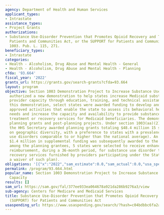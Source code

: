 ```yaml
---
agency: Department of Health and Human Services
applicant_types:
- Intrastate
assistance_types:
- Project Grants
authorizations:
- Substance Use-Disorder Prevention that Promotes Opioid Recovery and Treatment for
  Patients and Communities Act, or the SUPPORT for Patients and Communities Act, Section
  1003. Pub. L. 115, 271.
beneficiary_types:
- Intrastate
categories:
- Health - Alcoholism, Drug Abuse and Mental Health - General
- Health - Alcoholism, Drug Abuse and Mental Health - Planning
cfda: '93.664'
fiscal_year: '2022'
grants_url: https://grants.gov/search-grants?cfda=93.664
layout: program
objective: Section 1003 Demonstration Project to Increase Substance Use Provider Capacity
  authorized a new demonstration to help states increase Medicaid substance use disorder
  provider capacity through education, training, and technical assistance. Through
  this demonstration, select states were awarded funding to develop and carry out
  approved activities that enable the state to assess its behavioral health treatment
  needs and increase the capacity and availability to provide substance use disorder
  treatment or recovery services for Medicaid beneficiaries. The demonstration includes
  planning grants and post-planning projects. Under section 1003(aa)(2)(A) (I-IV)),
  the HHS Secretary awarded planning grants totaling $48.4 million 15 states (based
  on geographic diversity, with a preference to states with a prevalence of opioid
  use disorders comparable to or higher than the national average). An additional
  $1.4 million in supplemental funding was subsequently awarded to the planning grantees.  From
  among the planning grantees, 5 states were selected to receive enhanced federal
  reimbursement, during a 36-month period, for substance use disorder treatment or
  recovery services furnished by providers participating under the State plan (or
  a waiver of such plan).
obligations: '[{"x":"2022","sam_estimate":0.0,"sam_actual":0.0,"usa_spending_actual":-760016.43},{"x":"2023","sam_estimate":0.0,"sam_actual":0.0,"usa_spending_actual":-2212312.4},{"x":"2024","sam_estimate":0.0,"sam_actual":0.0,"usa_spending_actual":0.0}]'
permalink: /program/93.664.html
popular_name: Section 1003 Demonstration Project to Increase Substance Use Provider
  Capacity
results: []
sam_url: https://sam.gov/fal/377ee933ea064678a921da286b9276a3/view
sub-agency: Centers for Medicare and Medicaid Services
title: Substance Use-Disorder Prevention that Promotes Opioid Recovery and Treatment
  (SUPPORT) for Patients and Communities Act
usaspending_url: https://www.usaspending.gov/search/?hash=c04bdbbc6fa2acd3e11d36b9f155cb0a
---
```

